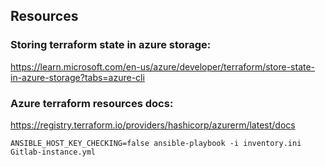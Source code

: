 ## Resources
### Storing terraform state in azure storage:
https://learn.microsoft.com/en-us/azure/developer/terraform/store-state-in-azure-storage?tabs=azure-cli
### Azure terraform resources docs:
https://registry.terraform.io/providers/hashicorp/azurerm/latest/docs

```
ANSIBLE_HOST_KEY_CHECKING=false ansible-playbook -i inventory.ini Gitlab-instance.yml
```
